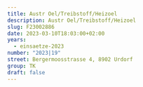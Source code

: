 ```yaml
---
title: Austr Oel/Treibstoff/Heizoel
description: Austr Oel/Treibstoff/Heizoel
slug: F23002886
date: 2023-03-10T18:03:00+02:00
years:
  - einsaetze-2023
number: "2023|19"
street: Bergermoosstrasse 4, 8902 Urdorf
group: TK
draft: false
---
```

